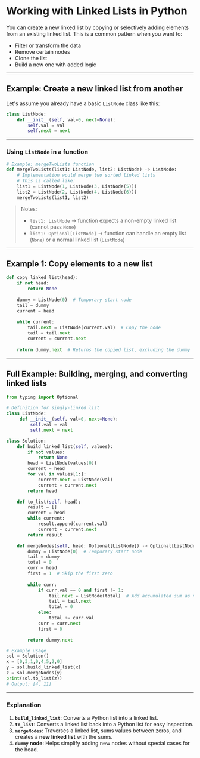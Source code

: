 
# Working with Linked Lists in Python

You can create a new linked list by copying or selectively adding elements from an existing linked list. This is a common pattern when you want to:

- Filter or transform the data
- Remove certain nodes
- Clone the list
- Build a new one with added logic

---

## Example: Create a new linked list from another

Let's assume you already have a basic `ListNode` class like this:

```python
class ListNode:
    def __init__(self, val=0, next=None):
        self.val = val
        self.next = next
````

---

### Using `ListNode` in a function

```python
# Example: mergeTwoLists function
def mergeTwoLists(list1: ListNode, list2: ListNode) -> ListNode:
    # Implementation would merge two sorted linked lists
    # This is called like:
    list1 = ListNode(1, ListNode(3, ListNode(5)))
    list2 = ListNode(2, ListNode(4, ListNode(6)))
    mergeTwoLists(list1, list2)
```

> Notes:
>
> * `list1: ListNode` → function expects a non-empty linked list (cannot pass `None`)
> * `list1: Optional[ListNode]` → function can handle an empty list (`None`) or a normal linked list (`ListNode`)

---

## Example 1: Copy elements to a new list

```python
def copy_linked_list(head):
    if not head:
        return None
    
    dummy = ListNode(0)  # Temporary start node
    tail = dummy
    current = head
    
    while current:
        tail.next = ListNode(current.val)  # Copy the node
        tail = tail.next
        current = current.next
    
    return dummy.next  # Returns the copied list, excluding the dummy
```

---

## Full Example: Building, merging, and converting linked lists

```python
from typing import Optional

# Definition for singly-linked list
class ListNode:
     def __init__(self, val=0, next=None):
         self.val = val
         self.next = next

class Solution:
    def build_linked_list(self, values):
        if not values:
            return None
        head = ListNode(values[0])
        current = head
        for val in values[1:]:
            current.next = ListNode(val)
            current = current.next
        return head

    def to_list(self, head):
        result = []
        current = head
        while current:
            result.append(current.val)
            current = current.next
        return result

    def mergeNodes(self, head: Optional[ListNode]) -> Optional[ListNode]:
        dummy = ListNode(0)  # Temporary start node
        tail = dummy
        total = 0
        curr = head
        first = 1  # Skip the first zero
        
        while curr:
            if curr.val == 0 and first != 1:
                tail.next = ListNode(total)  # Add accumulated sum as new node
                tail = tail.next
                total = 0
            else:
                total += curr.val
            curr = curr.next
            first = 0

        return dummy.next

# Example usage
sol = Solution()
x = [0,3,1,0,4,5,2,0]
y = sol.build_linked_list(x)
z = sol.mergeNodes(y)
print(sol.to_list(z))
# Output: [4, 11]
```

---

### Explanation

1. **`build_linked_list`**: Converts a Python list into a linked list.
2. **`to_list`**: Converts a linked list back into a Python list for easy inspection.
3. **`mergeNodes`**: Traverses a linked list, sums values between zeros, and creates a **new linked list** with the sums.
4. **`dummy` node**: Helps simplify adding new nodes without special cases for the head.

